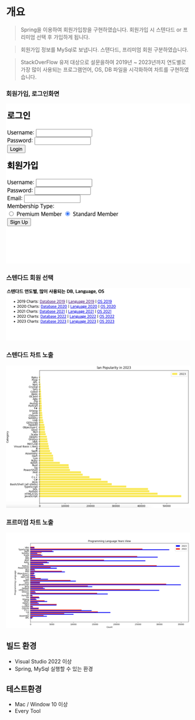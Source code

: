 # 개요
> Spring을 이용하여 회원가입창을 구현하였습니다. 회원가입 시 스텐다드 or 프리미엄 선택 후 가입하게 됩니다.

> 회원가입 정보를 MySql로 보냅니다. 스탠다드, 프리미엄 회원 구분하였습니다.

> StackOverFlow 유저 대상으로 설문을하여 2019년 ~ 2023년까지 연도별로 가장 많이 사용되는 프로그램언어, OS, DB 파일을 시각화하여 차트를 구현하였습니다.

### 회원가입, 로그인화면
<img width='500' src='docs/images/1.png'>

### 스텐다드 회원 선택
<img width='500' src='docs/images/s1.png'>

### 스텐다드 차트 노출
<img width='500' src='docs/images/s2.png'>

### 프르미엄 차트 노출
<img width='500' src='docs/images/p1.png'>

## 빌드 환경
* Visual Studio 2022 이상
* Spring, MySql 실행할 수 있는 환경

## 테스트환경
* Mac / Window 10 이상
* Every Tool
